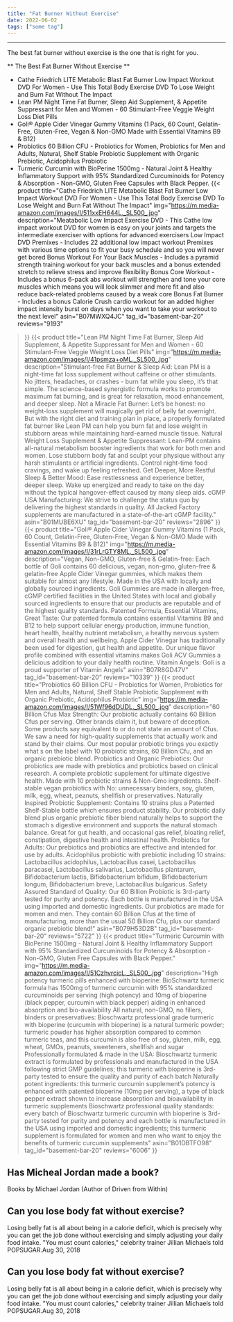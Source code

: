 ```yaml
---
title: "Fat Burner Without Exercise"
date: 2022-06-02
tags: ["some tag"]
---
```


---


The best fat burner without exercise is the one that is right for you.

** The Best Fat Burner Without Exercise **
* Cathe Friedrich LITE Metabolic Blast Fat Burner Low Impact Workout DVD For Women - Use This Total Body Exercise DVD To Lose Weight and Burn Fat Without The Impact
* Lean PM Night Time Fat Burner, Sleep Aid Supplement, & Appetite Suppressant for Men and Women - 60 Stimulant-Free Veggie Weight Loss Diet Pills
* Goli® Apple Cider Vinegar Gummy Vitamins (1 Pack, 60 Count, Gelatin-Free, Gluten-Free, Vegan & Non-GMO Made with Essential Vitamins B9 & B12)
* Probiotics 60 Billion CFU - Probiotics for Women, Probiotics for Men and Adults, Natural, Shelf Stable Probiotic Supplement with Organic Prebiotic, Acidophilus Probiotic
* Turmeric Curcumin with BioPerine 1500mg - Natural Joint & Healthy Inflammatory Support with 95% Standardized Curcuminoids for Potency & Absorption - Non-GMO, Gluten Free Capsules with Black Pepper.
{{< product 
title="Cathe Friedrich LITE Metabolic Blast Fat Burner Low Impact Workout DVD For Women - Use This Total Body Exercise DVD To Lose Weight and Burn Fat Without The Impact"
img="https://m.media-amazon.com/images/I/511xxEH644L._SL500_.jpg"
description="Meatabolic Low Impact Exercise DVD - This Cathe low impact workout DVD for women is easy on your joints and targets the intermediate exerciser with options for advanced exercisers Low Impact DVD Premixes - Includes 22 additional low impact workout Premixes with various time options to fit your busy schedule and so you will never get bored Bonus Workout For Your Back Muscles - Includes a pyramid strength training workout for your back muscles and a bonus extended stretch to relieve stress and improve flexibility Bonus Core Workout - Includes a bonus 6-pack abs workout will strengthen and tone your core muscles which means you will look slimmer and more fit and also reduce back-related problems caused by a weak core Bonus Fat Burner - Includes a bonus Calorie Crush cardio workout for an added higher impact intensity burst on days when you want to take your workout to the next level"
asin="B07MWXQ4JC"
tag_id="basement-bar-20"
reviews="9193"
>}} 
{{< product 
title="Lean PM Night Time Fat Burner, Sleep Aid Supplement, & Appetite Suppressant for Men and Women - 60 Stimulant-Free Veggie Weight Loss Diet Pills"
img="https://m.media-amazon.com/images/I/41psmza+oML._SL500_.jpg"
description="Stimulant-free Fat Burner & Sleep Aid: Lean PM is a night-time fat loss supplement without caffeine or other stimulants. No jitters, headaches, or crashes - burn fat while you sleep, it’s that simple. The science-based synergistic formula works to promote maximum fat burning, and is great for relaxation, mood enhancement, and deeper sleep. Not a Miracle Fat Burner: Let’s be honest: no weight-loss supplement will magically get rid of belly fat overnight. But with the right diet and training plan in place, a properly formulated fat burner like Lean PM can help you burn fat and lose weight in stubborn areas while maintaining hard-earned muscle tissue. Natural Weight Loss Supplement & Appetite Suppressant: Lean-PM contains all-natural metabolism booster ingredients that work for both men and women. Lose stubborn body fat and sculpt your physique without any harsh stimulants or artificial ingredients. Control night-time food cravings, and wake up feeling refreshed. Get Deeper, More Restful Sleep & Better Mood: Ease restlessness and experience better, deeper sleep. Wake up energized and ready to take on the day without the typical  hangover-effect  caused by many sleep aids. cGMP USA Manufacturing: We strive to challenge the status quo by delivering the highest standards in quality. All Jacked Factory supplements are manufactured in a state-of-the-art cGMP facility."
asin="B01MUBE6XU"
tag_id="basement-bar-20"
reviews="2896"
>}} 
{{< product 
title="Goli® Apple Cider Vinegar Gummy Vitamins (1 Pack, 60 Count, Gelatin-Free, Gluten-Free, Vegan & Non-GMO Made with Essential Vitamins B9 & B12)"
img="https://m.media-amazon.com/images/I/31rLrGTY8ML._SL500_.jpg"
description="Vegan, Non-GMO, Gluten-free & Gelatin-free: Each bottle of Goli contains 60 delicious, vegan, non-gmo, gluten-free & gelatin-free Apple Cider Vinegar gummies, which makes them suitable for almost any lifestyle. Made in the USA with locally and globally sourced ingredients. Goli Gummies are made in allergen-free, cGMP certified facilities in the United States with local and globally sourced ingredients to ensure that our products are reputable and of the highest quality standards. Patented Formula, Essential Vitamins, Great Taste: Our patented formula contains essential Vitamins B9 and B12 to help support cellular energy production, immune function, heart health, healthy nutrient metabolism, a healthy nervous system and overall health and wellbeing. Apple Cider Vinegar has traditionally been used for digestion, gut health and appetite. Our unique flavor profile combined with essential vitamins makes Goli ACV Gummies a delicious addition to your daily health routine. Vitamin Angels: Goli is a proud supporter of Vitamin Angels"
asin="B07R8GD47V"
tag_id="basement-bar-20"
reviews="10339"
>}} 
{{< product 
title="Probiotics 60 Billion CFU - Probiotics for Women, Probiotics for Men and Adults, Natural, Shelf Stable Probiotic Supplement with Organic Prebiotic, Acidophilus Probiotic"
img="https://m.media-amazon.com/images/I/51Wf96dDUDL._SL500_.jpg"
description="60 Billion Cfus Max Strength: Our probiotic actually contains 60 Billion Cfus per serving. Other brands claim it, but beware of deception. Some products say  equivalent to  or do not state an amount of Cfus. We saw a need for high-quality supplements that actually work and stand by their claims. Our most popular probiotic brings you exactly what s on the label with 10 probiotic strains, 60 Billion Cfu, and an organic prebiotic blend. Probiotics and Organic Prebiotics: Our probiotics are made with prebiotics and probiotics based on clinical research. A complete probiotic supplement for ultimate digestive health. Made with 10 probiotic strains & Non-Gmo ingredients. Shelf-stable vegan probiotics with No: unnecessary binders, soy, gluten, milk, egg, wheat, peanuts, shellfish or preservatives. Naturally Inspired Probiotic Supplement: Contains 10 strains plus a Patented Shelf-Stable bottle which ensures product stability. Our probiotic daily blend plus organic prebiotic fiber blend naturally helps to support the stomach s digestive environment and supports the natural stomach balance. Great for gut health, and occasional gas relief, bloating relief, constipation, digestive health and intestinal health. Probiotics for Adults: Our prebiotics and probiotics are effective and intended for use by adults. Acidophilus probiotic with prebiotic including 10 strains: Lactobacillus acidophilus, Lactobacillus casei, Lactobacillus paracasei, Lactobacillus salivarius, Lactobacillus plantarum, Bifidobacterium lactis, Bifidobacterium bifidum, Bifidobacterium longum, Bifidobacterium breve, Lactobacillus bulgaricus. Safety Assured Standard of Quality: Our 60 Billion Probiotic is 3rd-party tested for purity and potency. Each bottle is manufactured in the USA using imported and domestic ingredients. Our probiotics are made for women and men. They contain 60 Billion Cfus at the time of manufacturing, more than the usual 50 Billion Cfu, plus our standard organic prebiotic blend!"
asin="B079H53D2B"
tag_id="basement-bar-20"
reviews="5722"
>}} 
{{< product 
title="Turmeric Curcumin with BioPerine 1500mg - Natural Joint & Healthy Inflammatory Support with 95% Standardized Curcuminoids for Potency & Absorption - Non-GMO, Gluten Free Capsules with Black Pepper."
img="https://m.media-amazon.com/images/I/51CzhvrcicL._SL500_.jpg"
description="High potency turmeric pills enhanced with bioperine: BioSchwartz turmeric formula has 1500mg of turmeric curcumin with 95% standardized curcuminoids per serving (high potency) and 10mg of bioperine (black pepper, curcumin with black pepper) aiding in enhanced absorption and bio-availability All natural, non-GMO, no fillers, binders or preservatives: Bioschwartz professional grade turmeric with bioperine (curcumin with bioperine) is a natural turmeric powder; turmeric powder has higher absorption compared to common turmeric teas, and this curcumin is also free of soy, gluten, milk, egg, wheat, GMOs, peanuts, sweeteners, shellfish and sugar Professionally formulated & made in the USA: Bioschwartz turmeric extract is formulated by professionals and manufactured in the USA following strict GMP guidelines; this turmeric with bioperine is 3rd-party tested to ensure the quality and purity of each batch Naturally potent ingredients: this turmeric curcumin supplement’s potency is enhanced with patented bioperine (10mg per serving), a type of black pepper extract shown to increase absorption and bioavailability in turmeric supplements Bioschwartz professional quality standards: every batch of Bioschwartz turmeric curcumin with bioperine is 3rd-party tested for purity and potency and each bottle is manufactured in the USA using imported and domestic ingredients; this turmeric supplement is formulated for women and men who want to enjoy the benefits of turmeric curcumin supplements"
asin="B01DBTFO98"
tag_id="basement-bar-20"
reviews="6006"
>}} 
## Has Micheal Jordan made a book?
Books by Michael Jordan (Author of Driven from Within)

## Can you lose body fat without exercise?
Losing belly fat is all about being in a calorie deficit, which is precisely why you can get the job done without exercising and simply adjusting your daily food intake. "You must count calories," celebrity trainer Jillian Michaels told POPSUGAR.Aug 30, 2018

## Can you lose body fat without exercise?
Losing belly fat is all about being in a calorie deficit, which is precisely why you can get the job done without exercising and simply adjusting your daily food intake. "You must count calories," celebrity trainer Jillian Michaels told POPSUGAR.Aug 30, 2018

